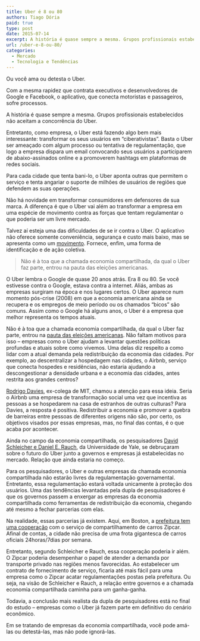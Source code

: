 ```yaml
---
title: Uber é 8 ou 80
authors: Tiago Dória
paid: true
type: post
date: 2015-07-14
excerpt: A história é quase sempre a mesma. Grupos profissionais estabelecidos não aceitam a concorrência do Uber.
url: /uber-e-8-ou-80/
categories:
  - Mercado
  - Tecnologia e Tendências
---
```


Ou você ama ou detesta o Uber.

Com a mesma rapidez que contrata executivos e desenvolvedores de Google e Facebook, o aplicativo, que conecta motoristas e passageiros, sofre processos.

A história é quase sempre a mesma. Grupos profissionais estabelecidos não aceitam a concorrência do Uber.

Entretanto, como empresa, o Uber está fazendo algo bem mais interessante: transformar os seus usuários em &#8220;ciberativistas&#8221;. Basta o Uber ser ameaçado com algum processo ou tentativa de regulamentação, que logo a empresa dispara um email convocando seus usuários a participarem de abaixo-assinados online e a promoverem hashtags em plataformas de redes sociais.

Para cada cidade que tenta bani-lo, o Uber aponta outras que permitem o serviço e tenta angariar o suporte de milhões de usuários de regiões que defendem as suas operações.

Não há novidade em transformar consumidores em defensores de sua marca. A diferença é que o Uber vai além ao transformar a empresa em uma espécie de movimento contra as forças que tentam regulamentar o que poderia ser um livre mercado.

Talvez aí esteja uma das dificuldades de se ir contra o Uber. O aplicativo não oferece somente conveniência, segurança e custo mais baixo, mas se apresenta como um [movimento][1]. Fornece, enfim, uma forma de identificação e de ação coletiva.

> Não é à toa que a chamada economia compartilhada, da qual o Uber faz parte, entrou na pauta das eleições americanas.

O Uber lembra o Google de quase 20 anos atrás. Era 8 ou 80. Se você estivesse contra o Google, estava contra a internet. Aliás, ambas as empresas surgiram na época e nos lugares certos. O Uber aparece num momento pós-crise (2008) em que a economia americana ainda se recupera e os empregos de meio período ou os chamados “bicos” são comuns. Assim como o Google há alguns anos, o Uber é a empresa que melhor representa os tempos atuais.

Não é à toa que a chamada economia compartilhada, da qual o Uber faz parte, entrou na [pauta das eleições americanas][2]. Não faltam motivos para isso &#8211; empresas como o Uber ajudam a levantar questões políticas profundas e atuais sobre como vivemos. Uma delas diz respeito a como lidar com a atual demanda pela redistribuição da economia das cidades. Por exemplo, ao descentralizar a hospedagem nas cidades, o Airbnb, serviço que conecta hospedes e residências, não estaria ajudando a descongestionar a densidade urbana e a economia das cidades, antes restrita aos grandes centros?

[Rodrigo Davies][3], ex-colega de MIT, chamou a atenção para essa ideia. Seria o Airbnb uma empresa de transformação social uma vez que incentiva as pessoas a se hospedarem na casa de estranhos de outras culturas? Para Davies, a resposta é positiva. Redistribuir a economia e promover a quebra de barreiras entre pessoas de diferentes origens não são, por certo, os objetivos visados por essas empresas, mas, no final das contas, é o que acaba por acontecer.

Ainda no campo da economia compartilhada, os pesquisadores [David Schleicher e Daniel E. Rauch][4], da Universidade de Yale, se debruçaram sobre o futuro do Uber junto a governos e empresas já estabelecidas no mercado. Relação que ainda estaria no começo.

Para os pesquisadores, o Uber e outras empresas da chamada economia compartilhada não estarão livres da regulamentação governamental. Entretanto, essa regulamentação estará voltada unicamente à proteção dos usuários. Uma das tendências levantadas pela dupla de pesquisadores é que os governos passem a enxergar as empresas da economia compartilhada como ferramentas de redistribuição da economia, chegando até mesmo a fechar parcerias com elas.

Na realidade, essas parcerias já existem. Aqui, em Boston, a [prefeitura tem uma cooperação][5] com o serviço de compartilhamento de carros Zipcar. Afinal de contas, a cidade não precisa de uma frota gigantesca de carros oficiais 24horas/7dias por semana.

Entretanto, segundo Schleicher e Rauch, essa cooperação poderia ir além. O Zipcar poderia desempenhar o papel de atender a demanda por transporte privado nas regiões menos favorecidas. Ao estabelecer um contrato de fornecimento de serviço, ficaria até mais fácil para uma empresa como o Zipcar acatar regulamentações postas pela prefeitura. Ou seja, na visão de Schleicher e Rauch, a relação entre governos e a chamada economia compartilhada caminha para um ganha-ganha.

Todavia, a conclusão mais realista da dupla de pesquisadores está no final do estudo – empresas como o Uber já fazem parte em definitivo do cenário econômico.

Em se tratando de empresas da economia compartilhada, você pode amá-las ou detestá-las, mas não pode ignorá-las.

 [1]: https://www.inc.com/magazine/201307/christine-lagorio/uber-the-car-service-explosive-growth.html
 [2]: https://www.cnbc.com/2015/07/13/in-economic-address-hillary-clinton-calls-out-gig-economy.html
 [3]: https://rodrigodavies.com/blog/2015/04/28/is-airbnb-a-civic-peace-tech-company.html
 [4]: https://papers.ssrn.com/sol3/papers.cfm?abstract_id=2549919
 [5]: https://www.zipcar.com/press/releases/zipcar-launches-new-boston-fleethub-program